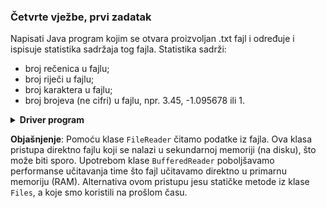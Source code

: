 ### Četvrte vježbe, prvi zadatak
Napisati Java program kojim se otvara proizvoljan .txt fajl i određuje i ispisuje statistika sadržaja tog fajla. Statistika sadrži:
- broj rečenica u fajlu;
- broj riječi u fajlu;
- broj karaktera u fajlu;
- broj brojeva (ne cifri) u fajlu, npr. 3.45, -1.095678 ili 1. 

<details><summary><b>Driver program</b></summary>
<sub>

```Java
import java.io.BufferedReader;
import java.io.FileReader;
import java.io.IOException;

public class Application {

	public static void main(String[] args) {
		String line;
		String[] words;

		int sentenceCount = 0;
		int wordCount = 0;
		int characterCount = 0;
		int numberCount = 0;

		try {
			BufferedReader a = new BufferedReader(new FileReader(
					"tekst.txt"));

			while((line = a.readLine()) != null) {
				words = line.split("\\s+");
				for(String s : words) {
					wordCount++;
					characterCount = characterCount + s.length();

					if(s.matches("")) //TODO dopisati regularni izraz za recenicu
						sentenceCount++;
					
					if(s.matches("")) //TODO dopisati regularni izraz za broj
						numberCount++;			
				}
			}
			a.close();

		} catch(IOException e) {
			e.printStackTrace();
		}

		System.out.println("Broj recenica:\n" + sentenceCount + "\n");
		System.out.println("Broj rijeci:\n" + wordCount + "\n");
		System.out.println("Broj karaktera:\n" + characterCount + "\n");
		System.out.println("Broj brojeva:\n" + numberCount + "\n");

	}
}
```
</sub>
</details>

**Objašnjenje**: Pomoću klase `FileReader` čitamo podatke iz fajla. Ova klasa pristupa direktno fajlu koji se nalazi u sekundarnoj memoriji (na disku), što može biti sporo. Upotrebom klase `BufferedReader` poboljšavamo performanse učitavanja time što fajl učitavamo direktno u primarnu memoriju (RAM). Alternativa ovom pristupu jesu statičke metode iz klase `Files`, a koje smo koristili na prošlom času.
